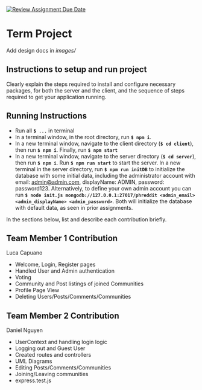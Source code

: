[![Review Assignment Due Date](https://classroom.github.com/assets/deadline-readme-button-22041afd0340ce965d47ae6ef1cefeee28c7c493a6346c4f15d667ab976d596c.svg)](https://classroom.github.com/a/2tEDYwzN)
# Term Project

Add design docs in *images/*

## Instructions to setup and run project
Clearly explain the steps required to install and configure necessary packages,
for both the server and the client, and the sequence of steps required to get
your application running.

## Running Instructions
- Run all **`$ ...`** in terminal
- In a terminal window, in the root directory, run **`$ npm i`**.
- In a new terminal window, navigate to the client directory (**`$ cd client`**), then run **`$ npm i`**. Finally, run **`$ npm start`**
- In a new terminal window, navigate to the server directory (**`$ cd server`**), then run **`$ npm i`**. Run **`$ npm run start`** to start the server. In a new terminal in the server directory, run **`$ npm run initDB`** to initialize the database with some initial data, including the administrator account with email: admin@admin.com, displayName: ADMIN, password: password123. Alternatively, to define your own admin account you can run **`$ node init.js mongodb://127.0.0.1:27017/phreddit <admin_email> <admin_displayName> <admin_password>`**. Both will initialize the database with default data, as seen in prior assignments.

In the sections below, list and describe each contribution briefly.

## Team Member 1 Contribution
Luca Capuano
- Welcome, Login, Register pages
- Handled User and Admin authentication
- Voting
- Community and Post listings of joined Communities
- Profile Page View
- Deleting Users/Posts/Comments/Communities

## Team Member 2 Contribution
Daniel Nguyen
- UserContext and handling login logic
- Logging out and Guest User
- Created routes and controllers
- UML Diagrams
- Editing Posts/Comments/Communities
- Joining/Leaving communities
- express.test.js